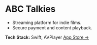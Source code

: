 # ABC Talkies

- Streaming platform for indie films.
- Secure payment and content playback.

**Tech Stack:** Swift, AVPlayer
[App Store →](https://apps.apple.com/us/app/abc-talkies/id1586757822)
